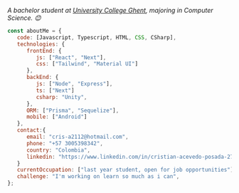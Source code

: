 <p><em>A bachelor student at <a href="https://hogent.be">University College Ghent</a>, majoring in Computer Science. 😊</br>
</em></p>


```javascript
const aboutMe = {
   code: [Javascript, Typescript, HTML, CSS, CSharp],
   technologies: {
      frontEnd: {
         js: ["React", "Next"],
         css: ["Tailwind", "Material UI"]
      },
      backEnd: {
         js: ["Node", "Express"],
         ts: ["Next"]
         csharp: "Unity",
      },
      ORM: ["Prisma", "Sequelize"],
      mobile: ["Android"]
   },
   contact:{
      email: "cris-a2112@hotmail.com",
      phone: "+57 3005398342",
      country: "Colombia",
      linkedin: "https://www.linkedin.com/in/cristian-acevedo-posada-275a7925a/"
   }
   currentOccupation: ["last year student, open for job opportunities"],
   challenge: "I'm working on learn so much as i can",
};
```


